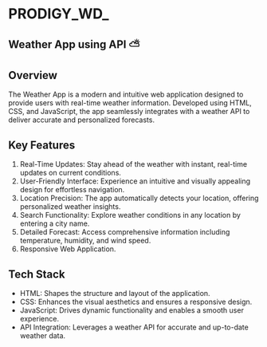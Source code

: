 # PRODIGY_WD_
## Weather App using API ⛅
## Overview
The Weather App is a modern and intuitive web application designed to provide users with real-time weather information. Developed using HTML, CSS, and JavaScript, the app seamlessly integrates with a weather API to deliver accurate and personalized forecasts.
## Key Features
1. Real-Time Updates: Stay ahead of the weather with instant, real-time updates on current conditions.
2. User-Friendly Interface: Experience an intuitive and visually appealing design for effortless navigation.
3. Location Precision: The app automatically detects your location, offering personalized weather insights.
4. Search Functionality: Explore weather conditions in any location by entering a city name.
5. Detailed Forecast: Access comprehensive information including temperature, humidity, and wind speed.
6. Responsive Web Application.

## Tech Stack
* HTML: Shapes the structure and layout of the application.
* CSS: Enhances the visual aesthetics and ensures a responsive design.
* JavaScript: Drives dynamic functionality and enables a smooth user experience.
* API Integration: Leverages a weather API for accurate and up-to-date weather data.
